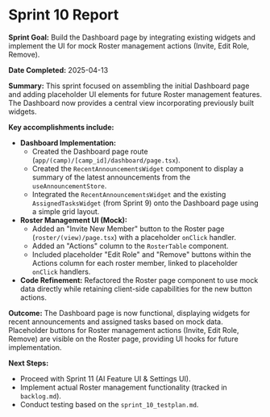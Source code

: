 # Sprint 10 Report

**Sprint Goal:** Build the Dashboard page by integrating existing widgets and implement the UI for mock Roster management actions (Invite, Edit Role, Remove).

**Date Completed:** 2025-04-13

**Summary:**
This sprint focused on assembling the initial Dashboard page and adding placeholder UI elements for future Roster management features. The Dashboard now provides a central view incorporating previously built widgets.

**Key accomplishments include:**

*   **Dashboard Implementation:**
    *   Created the Dashboard page route (`app/(camp)/[camp_id]/dashboard/page.tsx`).
    *   Created the `RecentAnnouncementsWidget` component to display a summary of the latest announcements from the `useAnnouncementStore`.
    *   Integrated the `RecentAnnouncementsWidget` and the existing `AssignedTasksWidget` (from Sprint 9) onto the Dashboard page using a simple grid layout.
*   **Roster Management UI (Mock):**
    *   Added an "Invite New Member" button to the Roster page (`roster/(view)/page.tsx`) with a placeholder `onClick` handler.
    *   Added an "Actions" column to the `RosterTable` component.
    *   Included placeholder "Edit Role" and "Remove" buttons within the Actions column for each roster member, linked to placeholder `onClick` handlers.
*   **Code Refinement:** Refactored the Roster page component to use mock data directly while retaining client-side capabilities for the new button actions.

**Outcome:**
The Dashboard page is now functional, displaying widgets for recent announcements and assigned tasks based on mock data. Placeholder buttons for Roster management actions (Invite, Edit Role, Remove) are visible on the Roster page, providing UI hooks for future implementation.

**Next Steps:**
*   Proceed with Sprint 11 (AI Feature UI & Settings UI).
*   Implement actual Roster management functionality (tracked in `backlog.md`).
*   Conduct testing based on the `sprint_10_testplan.md`.

